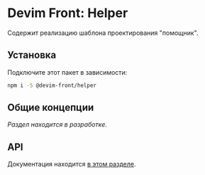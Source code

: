 # Devim Front: Helper

Содержит реализацию шаблона проектирования "помощник".

## Установка

Подключите этот пакет в зависимости:

```bash
npm i -S @devim-front/helper
```

## Общие концепции

_Раздел находится в разработке_.

## API

Документация находится [в этом разделе](https://github.com/devim-front/helper/tree/master/docs).
